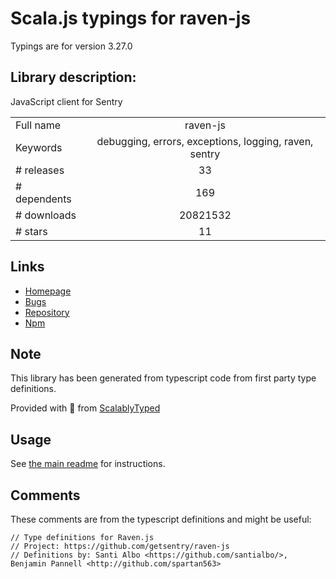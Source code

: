 
# Scala.js typings for raven-js

Typings are for version 3.27.0

## Library description:
JavaScript client for Sentry

|                    |                 |
| ------------------ | :-------------: |
| Full name          | raven-js |
| Keywords           | debugging, errors, exceptions, logging, raven, sentry |
| # releases         | 33 |
| # dependents       | 169 |
| # downloads        | 20821532 |
| # stars            | 11 |

## Links
- [Homepage](https://github.com/getsentry/raven-js)
- [Bugs](https://github.com/getsentry/raven-js/issues)
- [Repository](https://github.com/getsentry/raven-js)
- [Npm](https://www.npmjs.com/package/raven-js)
    


## Note
This library has been generated from typescript code from first party type definitions.

Provided with :purple_heart: from [ScalablyTyped](https://github.com/oyvindberg/ScalablyTyped)

## Usage
See [the main readme](../../readme.md) for instructions.

## Comments

These comments are from the typescript definitions and might be useful:
```
// Type definitions for Raven.js
// Project: https://github.com/getsentry/raven-js
// Definitions by: Santi Albo <https://github.com/santialbo/>, Benjamin Pannell <http://github.com/spartan563>

```

